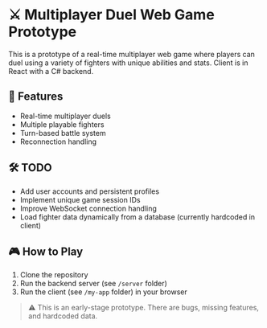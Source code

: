 # ⚔️ Multiplayer Duel Web Game Prototype

This is a prototype of a real-time multiplayer web game where players can duel using a variety of fighters with unique abilities and stats. Client is in React with a C# backend.

## 🔧 Features

- Real-time multiplayer duels
- Multiple playable fighters
- Turn-based battle system
- Reconnection handling

## 🛠️ TODO

- Add user accounts and persistent profiles
- Implement unique game session IDs
- Improve WebSocket connection handling
- Load fighter data dynamically from a database (currently hardcoded in client)

## 🎮 How to Play

1. Clone the repository
2. Run the backend server (see `/server` folder)
3. Run the client (see `/my-app` folder) in your browser

> ⚠️ This is an early-stage prototype. There are bugs, missing features, and hardcoded data.
